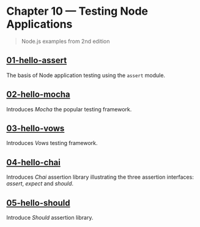 # Chapter 10 &mdash; Testing Node Applications
> Node.js examples from 2nd edition

## [01-hello-assert](./01-hello-assert/)
The basis of Node application testing using the `assert` module.

## [02-hello-mocha](./02-hello-mocha/)
Introduces *Mocha* the popular testing framework.

## [03-hello-vows](./03-hello-vows/)
Introduces *Vows* testing framework.

## [04-hello-chai](./04-hello-chai/)
Introduces *Chai* assertion library illustrating the three assertion interfaces: *assert*, *expect* and *should*.

## [05-hello-should](./05-hello-should/)
Introduce *Should* assertion library.
